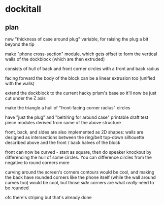 # dockitall

## plan

new "thickness of case around plug" variable, for raising the plug a bit beyond the tip

make "phone cross-section" module, which gets offset to form the vertical walls of the dockblock (which are then extruded)

consists of hull of back and front corner circles with a front and back radius

facing forward the body of the block can be a linear extrusion too (unified with the walls)

extend the dockblock to the current hacky prism's base so it'll now be just cut under the Z axis

make the triangle a hull of "front-facing corner radius" circles

have "just the plug" and "belt/ring for around case" printable draft test piece modules derived from some of the above structure

front, back, and sides are also implemented as 2D shapes: walls are designed as intersections between the ring/belt top-down silhouette described above and the front / back halves of the block

front can now be curved - start as square, then do speaker knockout by differencing the hull of some circles. You can difference circles from the negative to round corners more

curving around the screen's corners contours would be cool, and making the back have rounded corners like the phone itself (while the wall around curves too) would be cool, but those *side* corners are what *really* need to be rounded

ofc there's striping but that's already done
